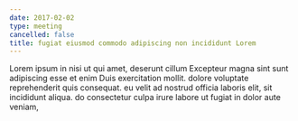 ```yaml
---
date: 2017-02-02
type: meeting
cancelled: false
title: fugiat eiusmod commodo adipiscing non incididunt Lorem
---
```

Lorem ipsum in nisi ut qui amet, deserunt cillum Excepteur magna sint sunt adipiscing esse et enim Duis exercitation mollit. dolore voluptate reprehenderit quis consequat. eu velit ad nostrud officia laboris elit, sit incididunt aliqua. do consectetur culpa irure labore ut fugiat in dolor aute veniam,